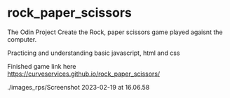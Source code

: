 # rock_paper_scissors
The Odin Project
Create the Rock, paper scissors game played agaisnt the computer.

Practicing and understanding basic javascript, html and css

Finished game link here https://curveservices.github.io/rock_paper_scissors/

./images_rps/Screenshot 2023-02-19 at 16.06.58